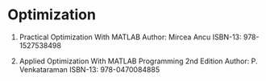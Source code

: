 # Optimization

01. Practical Optimization With MATLAB
Author: Mircea Ancu
ISBN-13: 978-1527538498

02. Applied Optimization With MATLAB Programming 2nd Edition
Author: P. Venkataraman
ISBN-13: 978-0470084885
